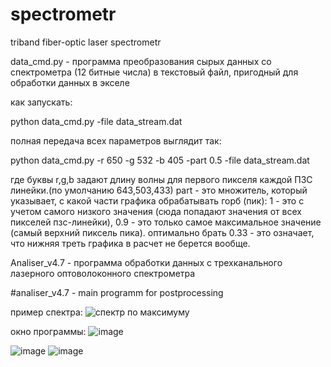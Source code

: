 # spectrometr
triband fiber-optic laser spectrometr 

data_cmd.py - программа преобразования сырых данных со спектрометра (12 битные числа) в текстовый файл, пригодный для обработки данных в экселе

как запускать:

python data_cmd.py -file data_stream.dat

полная передача всех параметров выглядит так:

python data_cmd.py -r 650 -g 532 -b 405 -part 0.5 -file data_stream.dat
 
где буквы r,g,b задают длину волны для первого пикселя каждой ПЗС линейки.(по умолчанию 643,503,433)
part - это множитель, который указывает, с какой части графика обрабатывать горб (пик): 1 - это с учетом самого низкого значения (сюда попадают значения от всех пикселей пзс-линейки), 0.9 - это только  самое максимальное значение (самый верхний пиксель пика). оптимально брать 0.33 - это означает, что нижняя треть графика в расчет не берется вообще.

Analiser_v4.7 - программа обработки данных с трехканального лазерного оптоволоконного спектрометра

#analiser_v4.7 - main programm for postprocessing

пример спектра:
![спектр по максимуму](https://user-images.githubusercontent.com/109242312/178810478-5c541e99-16a5-42e7-9e0b-afd787b602d7.png)

окно программы:
![image](https://user-images.githubusercontent.com/109242312/178818678-647d94bf-e224-43bd-a509-80d82714900f.png)

![image](https://user-images.githubusercontent.com/109242312/178818780-9b2a03c8-6376-4c6b-b578-5fd83235aaf4.png)
![image](https://user-images.githubusercontent.com/109242312/178818856-614c5b17-88ec-4850-89f8-a4da76f7a4d3.png)
